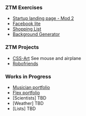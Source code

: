 ### ZTM Exercises  

- [Startup landing page - Mod 2](../startupbuild.html )
- [Facebook lite](../facebook2)
- [Shopping List](../list)
- [Background Generator](../background-generator)

### ZTM Projects  

- [CSS-Art](https://zero-to-mastery.github.io/CSS-Art-Hacktoberfest-Edition/) See mouse and airplane
- [Robofriends](../robofriends)  

### Works in Progress

- [Musician portfolio](../mportfolio)
- [Flex portfolio](../flexportfolio)
- [Scientists] TBD
- [Weather] TBD
- [Lists] TBD

